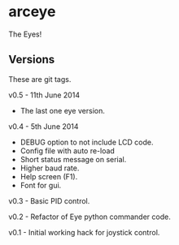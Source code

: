 arceye
======

The Eyes!

Versions
--------
These are git tags.

v0.5 - 11th June 2014

* The last one eye version.

v0.4 - 5th June 2014

* DEBUG option to not include LCD code.
* Config file with auto re-load
* Short status message on serial.
* Higher baud rate.
* Help screen (F1).
* Font for gui.

v0.3 - Basic PID control.

v0.2 - Refactor of Eye python commander code.

v0.1 - Initial working hack for joystick control.
